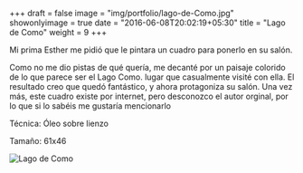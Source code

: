 +++
draft = false
image = "img/portfolio/lago-de-Como.jpg"
showonlyimage = true
date = "2016-06-08T20:02:19+05:30"
title = "Lago de Como"
weight = 9
+++

Mi prima Esther me pidió que le pintara un cuadro para ponerlo en su salón.
<!--more-->

Como no me dio pistas de qué quería, me decanté por un paisaje colorido de lo que parece ser el Lago Como. lugar que casualmente visité con ella. El resultado creo que quedó fantástico, y ahora protagoniza su salón.  Una vez más, este cuadro existe por internet, pero desconozco el autor orginal, por lo que si lo sabéis me gustaría mencionarlo

Técnica: Óleo sobre lienzo

Tamaño: 61x46

![Lago de Como](/img/portfolio/lago-de-Como.jpg)
